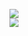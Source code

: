 [![](https://img.shields.io/badge/Made%20With-Github%20Spray-lightgrey.svg?style=for-the-badge&logo=github)](https://github.com/Annihil/github-spray#13605)  
[![](https://i.imgur.com/2DrTn0Z.gif)](https://github.com/Annihil/github-spray)